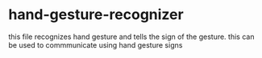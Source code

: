 # hand-gesture-recognizer
this file recognizes hand gesture and tells the sign of the gesture.
this can be used to commmunicate using hand gesture signs
